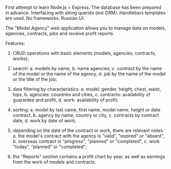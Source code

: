 First attempt to learn Node.js + Express. The database has been prepared in advance. Interfacing with string queries (not ORM). Handlebars templates are used. No frameworks. Russian UI.

The "Model Agency" web application allows you to manage data on models, agencies, contracts, jobs and receive profit reports.

Features:

1) CRUD operations with basic elements (models, agencies,
contracts, works);

2) search:
a. models by name,
b. name agencies,
c. contract by the name of the model or the name of the agency,
d. job by the name of the model or the title of the job;

3) data filtering by characteristics:
a. model: gender, height, chest, waist, hips,
b. agencies: countries and cities,
c. contracts: availability of guarantee and profit,
d. work: availability of profit;

4) sorting:
a. model by last name, first name, model name, height or date
contract,
b. agency by name, country or city,
c. contracts by contract date,
d. work by date of work;

5) depending on the date of the contract or work, there are
relevant notes:
a. the model's contract with the agency is "valid", "expired" or "absent",
b. overseas contract in "progress", "planned" or "completed",
c. work "today", "planned" or "completed";

6) the "Reports" section contains a profit chart by year, as well as
earnings from the work of models and contracts.
